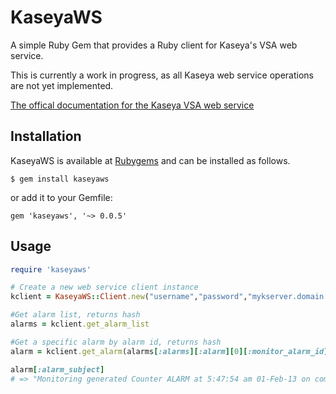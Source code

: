 # KaseyaWS

A simple Ruby Gem that provides a Ruby client for Kaseya's VSA web service.

This is currently a work in progress, as all Kaseya web service operations are not yet implemented.

[The offical documentation for the Kaseya VSA web service](http://tinyurl.com/kaseyavsaws)

## Installation

KaseyaWS is available at [Rubygems](http://rubygems.org/gems/kaseyaws) and can be installed as follows.

```
$ gem install kaseyaws
```

or add it to your Gemfile:

```
gem 'kaseyaws', '~> 0.0.5'
```

## Usage

``` ruby
require 'kaseyaws'

# Create a new web service client instance
kclient = KaseyaWS::Client.new("username","password","mykserver.domain.com")

#Get alarm list, returns hash
alarms = kclient.get_alarm_list

#Get a specific alarm by alarm id, returns hash
alarm = kclient.get_alarm(alarms[:alarms][:alarm][0][:monitor_alarm_id])

alarm[:alarm_subject]
# => "Monitoring generated Counter ALARM at 5:47:54 am 01-Feb-13 on computer.systems.company"

```

